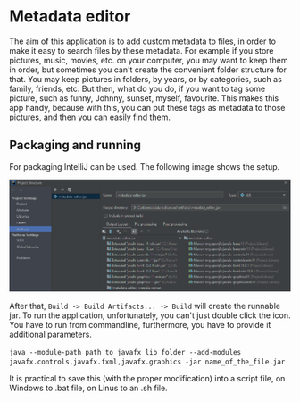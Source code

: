 # Metadata editor
The aim of this application is to add custom metadata to files, in order to make it easy to search files by these metadata.
For example if you store pictures, music, movies, etc. on your computer, you may want to keep them in order, but sometimes you can't create the convenient folder structure for that. 
You may keep pictures in folders, by years, or by categories, such as family, friends, etc. 
But then, what do you do, if you want to tag some picture, such as funny, Johnny, sunset, myself, favourite. 
This makes this app handy, because with this, you can put these tags as metadata to those pictures, and then you can easily find them. 

## Packaging and running
For packaging IntelliJ can be used.
The following image shows the setup.

![packaging](images/intellij-packaging.png)

After that, `Build -> Build Artifacts... -> Build` will create the runnable jar. 
To run the application, unfortunately, you can't just double click the icon.
You have to run from commandline, furthermore, you have to provide it additional parameters.

`java --module-path path_to_javafx_lib_folder --add-modules javafx.controls,javafx.fxml,javafx.graphics -jar name_of_the_file.jar`

It is practical to save this (with the proper modification) into a script file, on Windows to .bat file, on Linus to an .sh file. 